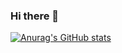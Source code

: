 ### Hi there 👋

[![Anurag's GitHub stats](https://github-readme-stats.vercel.app/api?username=ashley-nascimento&show_icons=true)](https://github.com/anuraghazra/github-readme-stats)
